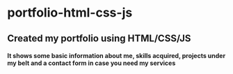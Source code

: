 # portfolio-html-css-js
## Created my portfolio using HTML/CSS/JS
#### It shows some basic information about me, skills acquired, projects under my belt and a contact form in case you need my services
